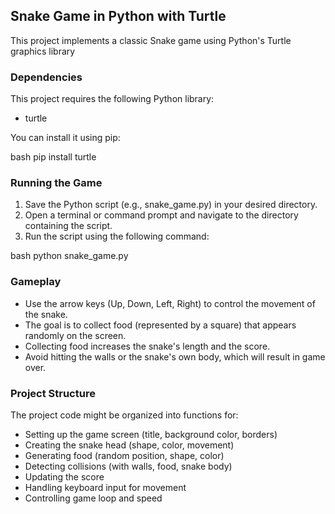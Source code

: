 ## Snake Game in Python with Turtle

This project implements a classic Snake game using Python's Turtle graphics library

### Dependencies

This project requires the following Python library:

* turtle

You can install it using pip:

bash
pip install turtle


### Running the Game

1. Save the Python script (e.g., snake_game.py) in your desired directory.
2. Open a terminal or command prompt and navigate to the directory containing the script.
3. Run the script using the following command:

bash
python snake_game.py


### Gameplay

* Use the arrow keys (Up, Down, Left, Right) to control the movement of the snake.
* The goal is to collect food (represented by a square) that appears randomly on the screen.
* Collecting food increases the snake's length and the score.
* Avoid hitting the walls or the snake's own body, which will result in game over.

### Project Structure

The project code might be organized into functions for:

* Setting up the game screen (title, background color, borders)
* Creating the snake head (shape, color, movement)
* Generating food (random position, shape, color)
* Detecting collisions (with walls, food, snake body)
* Updating the score
* Handling keyboard input for movement
* Controlling game loop and speed
